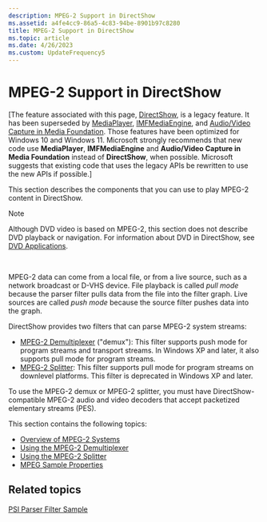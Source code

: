 ```yaml
---
description: MPEG-2 Support in DirectShow
ms.assetid: a4fe4cc9-86a5-4c83-94be-8901b97c8280
title: MPEG-2 Support in DirectShow
ms.topic: article
ms.date: 4/26/2023
ms.custom: UpdateFrequency5
---
```


# MPEG-2 Support in DirectShow

\[The feature associated with this page, [DirectShow](/windows/win32/directshow/directshow), is a legacy feature. It has been superseded by [MediaPlayer](/uwp/api/Windows.Media.Playback.MediaPlayer), [IMFMediaEngine](/windows/win32/api/mfmediaengine/nn-mfmediaengine-imfmediaengine), and [Audio/Video Capture in Media Foundation](windows/win32/medfound/audio-video-capture-in-media-foundation). Those features have been optimized for Windows 10 and Windows 11. Microsoft strongly recommends that new code use **MediaPlayer**, **IMFMediaEngine** and **Audio/Video Capture in Media Foundation** instead of **DirectShow**, when possible. Microsoft suggests that existing code that uses the legacy APIs be rewritten to use the new APIs if possible.\]

This section describes the components that you can use to play MPEG-2 content in DirectShow.

> [!Note]  
> Although DVD video is based on MPEG-2, this section does not describe DVD playback or navigation. For information about DVD in DirectShow, see [DVD Applications](dvd-applications.md).

 

MPEG-2 data can come from a local file, or from a live source, such as a network broadcast or D-VHS device. File playback is called *pull mode* because the parser filter pulls data from the file into the filter graph. Live sources are called *push mode* because the source filter pushes data into the graph.

DirectShow provides two filters that can parse MPEG-2 system streams:

-   [MPEG-2 Demultiplexer](mpeg-2-demultiplexer.md) ("demux"): This filter supports push mode for program streams and transport streams. In Windows XP and later, it also supports pull mode for program streams.
-   [MPEG-2 Splitter](mpeg-2-splitter.md): This filter supports pull mode for program streams on downlevel platforms. This filter is deprecated in Windows XP and later.

To use the MPEG-2 demux or MPEG-2 splitter, you must have DirectShow-compatible MPEG-2 audio and video decoders that accept packetized elementary streams (PES).

This section contains the following topics:

-   [Overview of MPEG-2 Systems](overview-of-mpeg-2-systems.md)
-   [Using the MPEG-2 Demultiplexer](using-the-mpeg-2-demultiplexer.md)
-   [Using the MPEG-2 Splitter](using-the-mpeg-2-splitter.md)
-   [MPEG Sample Properties](mpeg-sample-properties.md)

## Related topics

<dl> <dt>

[PSI Parser Filter Sample](psi-parser-filter-sample.md)
</dt> </dl>

 

 




